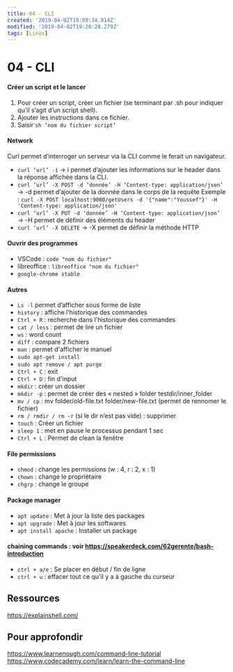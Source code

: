 ```yaml
---
title: 04 - CLI
created: '2019-04-02T19:09:34.014Z'
modified: '2019-04-02T19:20:28.279Z'
tags: [Linux]
---
```


# 04 - CLI

#### Créer un script et le lancer
1. Pour créer un script, créer un fichier (se terminant par .sh pour indiquer qu’il s’agit d’un script shell).
1. Ajouter les instructions dans ce fichier.
1. Saisir `sh ‘nom du fichier script’`
#### Network
Curl permet d’interroger un serveur via la CLI comme le ferait un navigateur.
- `curl ‘url’ -i` → i permet d’ajouter les informations sur le header dans la réponse affichée dans la CLI.
- `curl ‘url’ -X POST -d ‘donnée’ -H ‘Content-type: application/json’` → -d permet d’ajouter de la donnée dans le corps de la requête
Exemple : `curl -X POST localhost:9000/getUsers -d '{"name":"Youssef"}' -H 'Content-type: application/json'`
- `curl ‘url’ -X PUT -d ‘donnée’ -H ‘Content-type: application/json’` → -H permet de définir des éléments du header
- `curl ‘url’ -X DELETE` → -X permet de définir la méthode HTTP
#### Ouvrir des programmes
- VSCode : `code "nom du fichier"`
- libreoffice : `libreoffice "nom du fichier"`
- `google-chrome stable`
#### Autres
- `Ls -l` permet d’afficher sous forme de liste
- `history` : affiche l'historique des commandes
- `Ctrl + R` : recherche dans l'historique des commandes
- `cat / less` : permet de lire un fichier
- `ws` : word count
- `diff` : compare 2 fichiers
- `man` : permet d'afficher le manuel
- `sudo apt-get install`
- `sudo apt remove / apt purge`
- `Ctrl + C` : exit
- `Ctrl + D` : fin d'input
- `mkdir` : créer un dossier
- `mkdir -p` : permet de créer des « nested » folder testdir/inner_folder
- `mv / cp` : mv folder/old-file.txt folder/new-file.txt (permet de rennomer le fichier) 
- `rm / rmdir / rm -r` (si le dir n’est pas vide) : supprimer
- `touch` : Créer un fichier
- `sleep 1` : met en pause le processus pendant 1 sec
- `Ctrl + L` : Permet de clean la fenêtre

#### File permissions
- `chmod` : change les permissions (w : 4, r : 2, x : 1)
- `chown` : change le propriétaire
- `chgrp` : change le groupe

#### Package manager
- `apt update` : Met à jour la liste des packages
- `apt upgrade` : Met à jour les softwares
- `apt install apache` : Installer un package



#### chaining commands : voir https://speakerdeck.com/62gerente/bash-introduction
- `ctrl + a/e` : Se placer en début / fin de ligne
- `ctrl + u` : effacer tout ce qu’il y a à gauche du curseur

## Ressources
https://explainshell.com/

## Pour approfondir
https://www.learnenough.com/command-line-tutorial
https://www.codecademy.com/learn/learn-the-command-line

